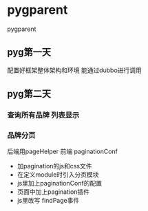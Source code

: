# pygparent
pygparent
## pyg第一天 
配置好框架整体架构和环境 能通过dubbo进行调用
## pyg第二天
### 查询所有品牌 列表显示

### 品牌分页
后端用pageHelper
前端 paginationConf
- 加pagination的js和css文件
- 在定义module时引入分页模块
- js里加上paginationConf的配置
- 页面中加上pagination插件
- js里改写 findPage事件
